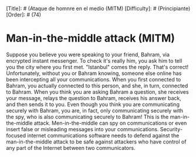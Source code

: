 [Title]: # (Ataque de homnre en el medio (MITM)
[Difficulty]: # (Principiante)
[Order]: # (74)

# Man-in-the-middle attack (MITM)

Suppose you believe you were speaking to your friend, Bahram, via encrypted instant messenger. To check it's really him, you ask him to tell you the city where you first met. "Istanbul" comes the reply. That's correct! Unfortunately, without you or Bahram knowing, someone else online has been intercepting all your communications. When you first connected to Bahram, you actually connected to this person, and she, in turn, connected to Bahram. When you think you are asking Bahram a question, she receives your message, relays the question to Bahram, receives his answer back, and then sends it to you. Even though you think you are communicating securely with Bahram, you are, in fact, only communicating securely with the spy, who is also communicating securely to Bahram! This is the man-in-the-middle attack. Men-in-the-middle can spy on communications or even insert false or misleading messages into your communications. Security-focused internet communications software needs to defend against the man-in-the-middle attack to be safe against attackers who have control of any part of the Internet between two communicators.